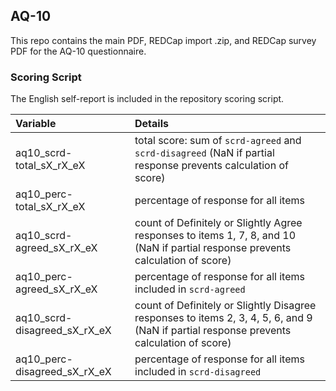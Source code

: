 ## AQ-10

This repo contains the main PDF, REDCap import .zip, and REDCap survey PDF for the AQ-10 questionnaire.


### Scoring Script
The English self-report is included in the repository scoring script.

| Variable | Details |
| :--  | :--  |
| aq10_scrd-total_sX_rX_eX | total score: sum of `scrd-agreed` and `scrd-disagreed` (NaN if partial response prevents calculation of score) |
| aq10_perc-total_sX_rX_eX | percentage of response for all items |
| aq10_scrd-agreed_sX_rX_eX | count of Definitely or Slightly Agree responses to items 1, 7, 8, and 10 (NaN if partial response prevents calculation of score) |
| aq10_perc-agreed_sX_rX_eX | percentage of response for all items included in `scrd-agreed` |
| aq10_scrd-disagreed_sX_rX_eX | count of Definitely or Slightly Disagree responses to items 2, 3, 4, 5, 6, and 9 (NaN if partial response prevents calculation of score) |
| aq10_perc-disagreed_sX_rX_eX | percentage of response for all items included in `scrd-disagreed` |

